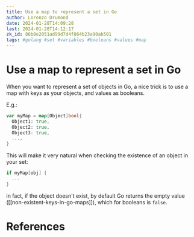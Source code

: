 ```yaml
---
title: Use a map to represent a set in Go
author: Lorenzo Drumond
date: 2024-01-28T14:09:28
last: 2024-01-28T14:12:17
zk_id: 86b8e2051ad99d7d4f864b23a90ab501
tags: #golang #set #variables #booleans #values #map
---
```



# Use a map to represent a set in Go
When you want to represent a set of objects in Go, a nice trick is to use a map with keys as your objects, and values as booleans.

E.g.:
```go
var myMap = map[Object]bool{
  Object1: true,
  Object2: true,
  Object3: true,
  ...,
}
```

This will make it very natural when checking the existence of an object in your set:
```go
if myMap[obj] {
  ...
}
```

in fact, if the object doesn't exist, by default Go returns the empty value ([[non-existent-keys-in-go-maps]]), which for booleans is `false`.

# References

